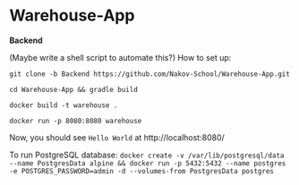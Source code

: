 # Warehouse-App

**Backend**

(Maybe write a shell script to automate this?)
How to set up:

```git clone -b Backend https://github.com/Nakov-School/Warehouse-App.git```

```cd Warehouse-App && gradle build```

```docker build -t warehouse .```

```docker run -p 8080:8080 warehouse```

Now, you should see `Hello World` at http://localhost:8080/

To run PostgreSQL database:
```docker create -v /var/lib/postgresql/data --name PostgresData alpine && docker run -p 5432:5432 --name postgres -e POSTGRES_PASSWORD=admin -d --volumes-from PostgresData postgres```

